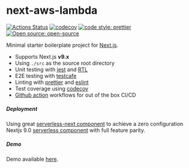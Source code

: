 # next-aws-lambda

[![Actions Status](https://github.com/Meemaw/next-aws-lambda/workflows/Application/badge.svg)](https://github.com/Meemaw/next-aws-lambda/actions) [![codecov](https://codecov.io/gh/Meemaw/next-aws-lambda/branch/master/graph/badge.svg)](https://codecov.io/gh/Meemaw/next-aws-lambda) [![code style: prettier](https://img.shields.io/badge/code_style-prettier-ff69b4.svg)](https://github.com/prettier/prettier) [![Open source: open-source](https://badges.frapsoft.com/os/v1/open-source.svg?v=103)](https://opensource.org/)

Minimal starter boilerplate project for [Next.js](https://nextjs.org/).

- Supports Next.js **v9.x**
- Using `./src` as the source root directory
- Unit testing with [jest](https://jestjs.io/) and [RTL](https://testing-library.com/)
- E2E testing with [testcafe](https://devexpress.github.io/testcafe/)
- Linting with [prettier](https://prettier.io/) and [eslint](https://eslint.org/)
- Test coverage using [codecov](https://www.codecov.io/)
- [Github action](https://github.com/features/actions) workflows for out of the box CI/CD

##### Deployment

Using great [serverless-next component](https://github.com/danielcondemarin/serverless-next.js/tree/master/packages/serverless-nextjs-component) to achieve a zero configuration Nextjs 9.0 [serverless component](https://github.com/serverless-components/) with full feature parity.

##### Demo

Demo available [here](https://d2zvkm1wvztbx5.cloudfront.net/).

